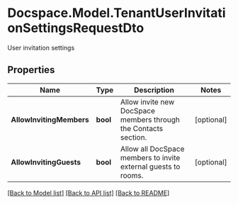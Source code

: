 # Docspace.Model.TenantUserInvitationSettingsRequestDto
User invitation settings

## Properties

Name | Type | Description | Notes
------------ | ------------- | ------------- | -------------
**AllowInvitingMembers** | **bool** | Allow invite new DocSpace members through the Contacts section. | [optional] 
**AllowInvitingGuests** | **bool** | Allow all DocSpace members to invite external guests to rooms. | [optional] 

[[Back to Model list]](../README.md#documentation-for-models) [[Back to API list]](../README.md#documentation-for-api-endpoints) [[Back to README]](../README.md)

